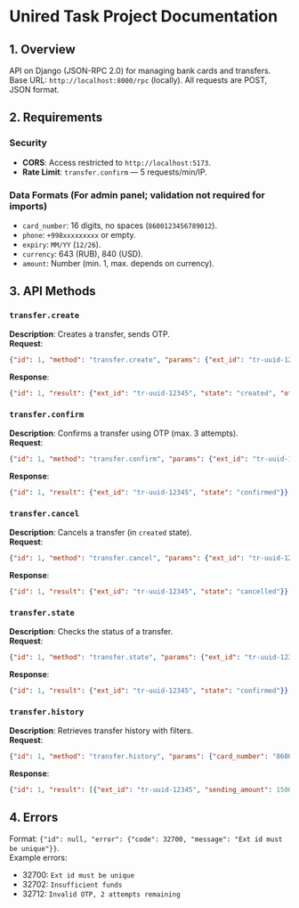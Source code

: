 # Unired Task Project Documentation

## 1. Overview

API on Django (JSON-RPC 2.0) for managing bank cards and transfers. Base URL: `http://localhost:8000/rpc` (locally). All requests are POST, JSON format.

## 2. Requirements

### Security

- **CORS**: Access restricted to `http://localhost:5173`.
- **Rate Limit**: `transfer.confirm` — 5 requests/min/IP.

### Data Formats (For admin panel; validation not required for imports)

- `card_number`: 16 digits, no spaces (`8600123456789012`).
- `phone`: `+998xxxxxxxxx` or empty.
- `expiry`: `MM/YY` (`12/26`).
- `currency`: 643 (RUB), 840 (USD).
- `amount`: Number (min. 1, max. depends on currency).

## 3. API Methods

### `transfer.create`

**Description**: Creates a transfer, sends OTP.  
**Request**:

```json
{"id": 1, "method": "transfer.create", "params": {"ext_id": "tr-uuid-12345", "sender_card_number": "8600123456789012", "sender_card_expiry": "12/26", "receiver_card_number": "8600567812345678", "sending_amount": 15000, "currency": 643}}
```

**Response**:

```json
{"id": 1, "result": {"ext_id": "tr-uuid-12345", "state": "created", "otp_sent": true}}
```

### `transfer.confirm`

**Description**: Confirms a transfer using OTP (max. 3 attempts).  
**Request**:

```json
{"id": 1, "method": "transfer.confirm", "params": {"ext_id": "tr-uuid-12345", "otp": "123456"}}
```

**Response**:

```json
{"id": 1, "result": {"ext_id": "tr-uuid-12345", "state": "confirmed"}}
```

### `transfer.cancel`

**Description**: Cancels a transfer (in `created` state).  
**Request**:

```json
{"id": 1, "method": "transfer.cancel", "params": {"ext_id": "tr-uuid-12345"}}
```

**Response**:

```json
{"id": 1, "result": {"ext_id": "tr-uuid-12345", "state": "cancelled"}}
```

### `transfer.state`

**Description**: Checks the status of a transfer.  
**Request**:

```json
{"id": 1, "method": "transfer.state", "params": {"ext_id": "tr-uuid-12345"}}
```

**Response**:

```json
{"id": 1, "result": {"ext_id": "tr-uuid-12345", "state": "confirmed"}}
```

### `transfer.history`

**Description**: Retrieves transfer history with filters.  
**Request**:

```json
{"id": 1, "method": "transfer.history", "params": {"card_number": "8600123456789012", "start_date": "2025-04-01", "end_date": "2025-04-21", "status": "confirmed"}}
```

**Response**:

```json
{"id": 1, "result": [{"ext_id": "tr-uuid-12345", "sending_amount": 15000, "state": "confirmed", "created_at": "2025-04-10T08:30:00"}]}
```

## 4. Errors

Format: `{"id": null, "error": {"code": 32700, "message": "Ext id must be unique"}}`.  
Example errors:

- 32700: `Ext id must be unique`
- 32702: `Insufficient funds`
- 32712: `Invalid OTP, 2 attempts remaining`